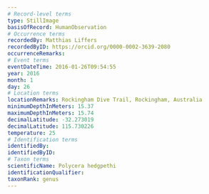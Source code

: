 ```yaml
---
# Record-level terms
type: StillImage
basisOfRecord: HumanObservation
# Occurrence terms
recordedBy: Matthias Liffers
recordedByID: https://orcid.org/0000-0002-3639-2080
occurrenceRemarks: 
# Event terms
eventDateTime: 2016-01-26T09:54:55
year: 2016
month: 1
day: 26
# Location terms
locationRemarks: Rockingham Dive Trail, Rockingham, Australia
minimumDepthInMeters: 15.37
maximumDepthInMeters: 15.74
decimalLatitude: -32.273019
decimalLatitude: 115.730226
temperature: 25
# Identification terms
identifiedBy: 
identifiedByID: 
# Taxon terms
scientificName: Polycera hedgpethi
identificationQualifier: 
taxonRank: genus
---
```

